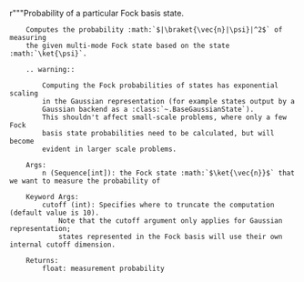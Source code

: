 r"""Probability of a particular Fock basis state.

        Computes the probability :math:`$|\braket{\vec{n}|\psi}|^2$` of measuring
        the given multi-mode Fock state based on the state :math:`\ket{\psi}`.

        .. warning::

            Computing the Fock probabilities of states has exponential scaling
            in the Gaussian representation (for example states output by a
            Gaussian backend as a :class:`~.BaseGaussianState`).
            This shouldn't affect small-scale problems, where only a few Fock
            basis state probabilities need to be calculated, but will become
            evident in larger scale problems.

        Args:
            n (Sequence[int]): the Fock state :math:`$\ket{\vec{n}}$` that we want to measure the probability of

        Keyword Args:
            cutoff (int): Specifies where to truncate the computation (default value is 10).
                Note that the cutoff argument only applies for Gaussian representation;
                states represented in the Fock basis will use their own internal cutoff dimension.

        Returns:
            float: measurement probability
